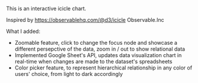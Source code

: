 This is an interactive icicle chart.

Inspired by https://observablehq.com/@d3/icicle Observable.Inc 

What I added:
  * Zoomable feature, click to change the focus node and showcase a different persepctive of the data, zoom in / out to show relational data
  * Implemented Google Sheet's API, updates data visualization chart in real-time when changes are made to the dataset's spreadsheets
  * Color picker feature, to represent hierarchical relationship in any color of users' choice, from light to dark accordingly

    
